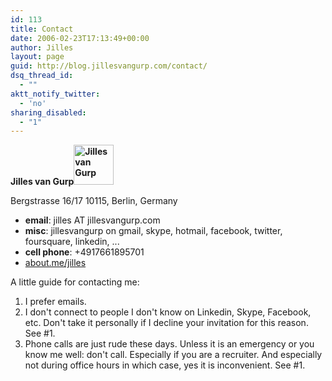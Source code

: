 ```yaml
---
id: 113
title: Contact
date: 2006-02-23T17:13:49+00:00
author: Jilles
layout: page
guid: http://blog.jillesvangurp.com/contact/
dsq_thread_id:
  - ""
aktt_notify_twitter:
  - 'no'
sharing_disabled:
  - "1"
---
```

<strong>Jilles van Gurp<img class="alignright" title="Jilles van Gurp" src="http://1.gravatar.com/avatar/d4bba89347dad67c8de96a876b93c5aa?s=64&amp;d=http%3A%2F%2F1.gravatar.com%2Favatar%2Fad516503a11cd5ca435acc9bb6523536%3Fs%3D64&amp;r=PG" alt="Jilles van Gurp" width="64" height="64" /></strong>

Bergstrasse 16/17
10115, Berlin, Germany
<ul>
	<li><strong>email</strong>: jilles AT jillesvangurp.com</li>
	<li><strong>misc</strong>: jillesvangurp on gmail, skype, hotmail, facebook, twitter, foursquare, linkedin, ...</li>
	<li><strong>cell phone</strong>: +4917661895701</li>
	<li><a href="http://about.me/jilles">about.me/jilles</a></li>

</ul>

A little guide for contacting me:
<ol>
        <li>I prefer emails.</li>
	<li>I don't connect to people I don't know on Linkedin, Skype, Facebook, etc. Don't take it personally if I decline your invitation for this reason. See #1.</li>
	<li>Phone calls are just rude these days. Unless it is an emergency or you know me well: don't call. Especially if you are a recruiter. And especially not during office hours in which case, yes it is inconvenient. See #1.</li>
</ol>
